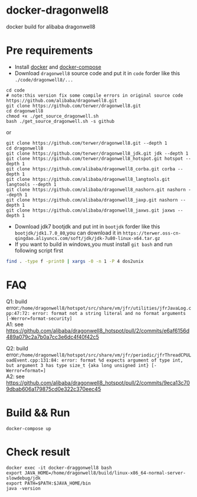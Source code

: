 # docker-dragonwell8
docker build for alibaba dragonwell8

# Pre requirements
* Install [docker](https://docs.docker.com/install/) and [docker-compose](https://docs.docker.com/compose/install/)
* Download `dragonwell8` source code and put it in `code` forder like this `./code/dragonwell8/...`
```
cd code
# note:this version fix some compile errors in original source code https://github.com/alibaba/dragonwell8.git
git clone https://github.com/terwer/dragonwell8.git
cd dragonwell8
chmod +x ./get_source_dragonwell.sh
bash ./get_source_dragonwell.sh -s github
```

or
```
git clone https://github.com/terwer/dragonwell8.git --depth 1
cd dragonwell8
git clone https://github.com/terwer/dragonwell8_jdk.git jdk --depth 1
git clone https://github.com/terwer/dragonwell8_hotspot.git hotspot --depth 1
git clone https://github.com/alibaba/dragonwell8_corba.git corba --depth 1
git clone https://github.com/alibaba/dragonwell8_langtools.git langtools --depth 1
git clone https://github.com/alibaba/dragonwell8_nashorn.git nashorn --depth 1
git clone https://github.com/alibaba/dragonwell8_jaxp.git nashorn --depth 1
git clone https://github.com/alibaba/dragonwell8_jaxws.git jaxws --depth 1
```

* Download jdk7 bootjdk and put int in `bootjdk` forder like this `bootjdk/jdk1.7.0_80`,you can download it in `https://terwer.oss-cn-qingdao.aliyuncs.com/soft/jdk/jdk-7u80-linux-x64.tar.gz`
* If you want to build in windows,you must install `git bash` and run following script first

```bash
find . -type f -print0 | xargs -0 -n 1 -P 4 dos2unix
```

# FAQ

Q1: build error:`/home/dragonwell8/hotspot/src/share/vm/jfr/utilities/jfrJavaLog.cpp:47:72: error: format not a string literal and no format arguments [-Werror=format-security]`         
A1: see https://github.com/alibaba/dragonwell8_hotspot/pull/2/commits/e6af6156d489a079c2a7b0a7cc3e6dc4f40f42c5

Q2: build error:`/home/dragonwell8/hotspot/src/share/vm/jfr/periodic/jfrThreadCPULoadEvent.cpp:131:84: error: format %d expects argument of type int, but argument 3 has type size_t {aka long unsigned int} [-Werror=format=]`          
A2: see https://github.com/alibaba/dragonwell8_hotspot/pull/2/commits/9eca13c709dbab606a179875cd0e322c370eec45


# Build && Run

```
docker-compose up
```

# Check result

```
docker exec -it docker-draggonwell8 bash
export JAVA_HOME=/home/dragonwell8/build/linux-x86_64-normal-server-slowdebug/jdk
export PATH=$PATH:$JAVA_HOME/bin
java -version
```
